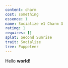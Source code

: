 ```yaml
---
content: charm
cost: something
essence: 1
name: Socialize e1 Charm 3
rating: 1
requires: []
splat: Second Sunrise
trait: Socialize
tree: Puppeteer
---
```


Hello **world**!
